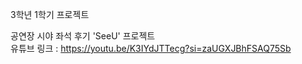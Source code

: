 3학년 1학기 프로젝트

공연장 시야 좌석 후기 'SeeU' 프로젝트<br>
유튜브 링크 : https://youtu.be/K3IYdJTTecg?si=zaUGXJBhFSAQ75Sb
